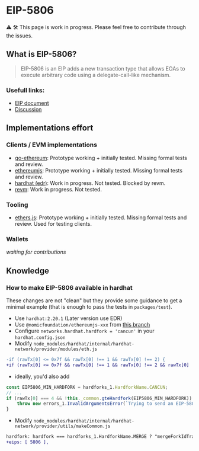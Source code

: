 # EIP-5806

:warning: :hammer_and_wrench: This page is work in progress. Please feel free to contribute through the issues.

## What is EIP-5806?

> EIP-5806 is an EIP adds a new transaction type that allows EOAs to execute arbitrary code using a delegate-call-like mechanism.

### Usefull links:

- [EIP document](https://eips.ethereum.org/EIPS/eip-5806)
- [Discussion](https://ethereum-magicians.org/t/eip-5806-delegate-transaction/11409)

## Implementations effort

### Clients / EVM implementations

- [go-ethereum](https://github.com/ethereum/go-ethereum/pull/28997): Prototype working + initially tested. Missing formal tests and review.
- [ethereumjs](https://github.com/ethereumjs/ethereumjs-monorepo/pull/3312): Prototype working + initially tested. Missing formal tests and review.
- [hardhat (edr)](https://github.com/Amxx/hardhat/tree/features/eip-5806): Work in progress. Not tested. Blocked by revm.
- [revm](https://github.com/bluealloy/revm/pull/1184): Work in progress. Not tested.

### Tooling

- [ethers.js](https://github.com/ethers-io/ethers.js/pull/4638): Prototype working + initially tested. Missing formal tests and review. Used for testing clients.

### Wallets

*waiting for contributions*


## Knowledge

### How to make EIP-5806 available in hardhat

These changes are not "clean" but they provide some guidance to get a minimal example (that is enough to pass the tests in `packages/test`).

- Use `hardhat:2.20.1` (Later version use EDR)
- Use `@nomicfoundation/ethereumjs-xxx` from [this branch](https://github.com/Amxx/ethereumjs-monorepo/tree/features/eip-5806-nomiclabs)
- Configure `networks.hardhat.hardfork = 'cancun'` in your `hardhat.config.json`
- Modify `node_modules/hardhat/internal/hardhat-network/provider/modules/eth.js`
```diff
-if (rawTx[0] <= 0x7f && rawTx[0] !== 1 && rawTx[0] !== 2) {
+if (rawTx[0] <= 0x7f && rawTx[0] !== 1 && rawTx[0] !== 2 && rawTx[0] !== 4) {
```
  - ideally, you'd also add
```javascript
const EIP5806_MIN_HARDFORK = hardforks_1.HardforkName.CANCUN;
// ...
if (rawTx[0] === 4 && !this._common.gteHardfork(EIP5806_MIN_HARDFORK)) {
    throw new errors_1.InvalidArgumentsError(`Trying to send an EIP-5806 transaction but they are not supported by the current hard fork. You can use them by running Hardhat Network with 'hardfork' ${EIP5806_MIN_HARDFORK} or later.`);
}
```
- Modify `node_modules/hardhat/internal/hardhat-network/provider/utils/makeCommon.js`
```diff
hardfork: hardfork === hardforks_1.HardforkName.MERGE ? "mergeForkIdTransition" : hardfork,
+eips: [ 5806 ],
```

